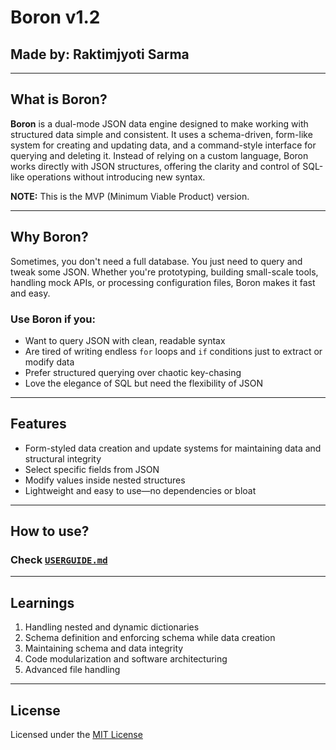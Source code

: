 # Boron v1.2

## Made by: Raktimjyoti Sarma

---

## What is Boron?

**Boron** is a dual-mode JSON data engine designed to make working with structured data simple and consistent. It uses a schema-driven, form-like system for creating and updating data, and a command-style interface for querying and deleting it. Instead of relying on a custom language, Boron works directly with JSON structures, offering the clarity and control of SQL-like operations without introducing new syntax.

**NOTE:** This is the MVP (Minimum Viable Product) version.

---

## Why Boron?

Sometimes, you don't need a full database. You just need to query and tweak some JSON. Whether you're prototyping, building small-scale tools, handling mock APIs, or processing configuration files, Boron makes it fast and easy.

### Use Boron if you:
- Want to query JSON with clean, readable syntax
- Are tired of writing endless `for` loops and `if` conditions just to extract or modify data
- Prefer structured querying over chaotic key-chasing
- Love the elegance of SQL but need the flexibility of JSON
 
---

## Features
- Form-styled data creation and update systems for maintaining data and structural integrity
- Select specific fields from JSON
- Modify values inside nested structures
- Lightweight and easy to use—no dependencies or bloat

---

## How to use?

### Check [`USERGUIDE.md`](./USERGUIDE.md)

---

## Learnings
1. Handling nested and dynamic dictionaries
2. Schema definition and enforcing schema while data creation
3. Maintaining schema and data integrity
4. Code modularization and software architecturing
5. Advanced file handling

---

## License

Licensed under the [MIT License](./LICENSE)
